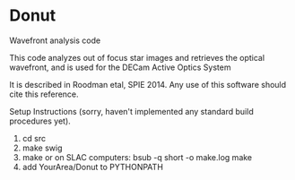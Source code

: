 # Donut
Wavefront analysis code

This code analyzes out of focus star images and retrieves the optical
wavefront, and is used for the DECam Active Optics System

It is described in Roodman etal, SPIE 2014.   Any use of this software
should cite this reference.

Setup Instructions (sorry, haven't implemented any standard build
procedures yet).

1. cd src
2. make swig
3. make or on SLAC computers: bsub -q short -o make.log make
4. add   YourArea/Donut  to PYTHONPATH
